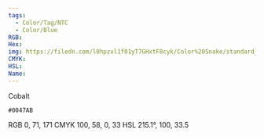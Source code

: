 ```yaml
---
tags:
  - Color/Tag/NTC
  - Color/Blue
RGB: 
Hex: 
img: https://filedn.com/l0hpzxl1f01yT7GHxtF8cyk/Color%20Snake/standard_csv_to_svg/0047AB.svg
CMYK: 
HSL: 
Name:
---
```

Cobalt
```palette
#0047AB
```
RGB 0, 71, 171
CMYK	100, 58, 0, 33
HSL	215.1°, 100, 33.5
